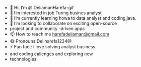 - 👋 Hi, I’m @ DeliamanHarefa-gif
- 👀 I’m interested in job Turing busines analyst
- 🌱 I’m currently learning howa to data analyst and coding,java.
- 💞️ I’m looking to collaborate on exciting open-source
- project and community -driven apps
- 📫 How to reach me harefadeliaman@gmail.com
- 😄 Pronouns:Deliharefa1234@
- ⚡ Fun fact: i love solving analyst business
- and coding callenges and exploring new
- technologies

<!---
Harefa-gif/Harefa-gif is a ✨ special ✨ repository because its `README.md` (this file) appears on your GitHub profile.
You can click the Preview link to take a look at your changes.
--->
